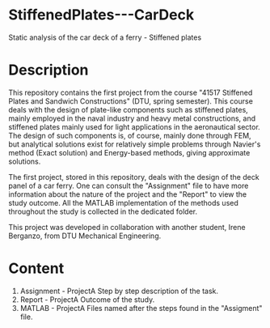 # StiffenedPlates---CarDeck
Static analysis of the car deck of a ferry - Stiffened plates

# Description
This repository contains the first project from the course "41517 Stiffened Plates and Sandwich Constructions" (DTU, spring semester). This course deals with the design of plate-like components such as stiffened plates, mainly employed in the naval industry and heavy metal constructions, and stiffened plates mainly used for light applications in the aeronautical sector. The design of such components is, of course, mainly done through FEM, but analytical solutions exist for relatively simple problems through Navier's method (Exact solution) and Energy-based methods, giving approximate solutions.

The first project, stored in this repository, deals with the design of the deck panel of a car ferry. One can consult the "Assignment" file to have more information about the nature of the project and the "Report" to view the study outcome. All the MATLAB implementation of the methods used throughout the study is collected in the dedicated folder.

This project was developed in collaboration with another student, Irene Berganzo, from DTU Mechanical Engineering.

# Content
1) Assignment - ProjectA    Step by step description of the task.
2) Report - ProjectA        Outcome of the study.
3) MATLAB - ProjectA        Files named after the steps found in the "Assigment" file.


